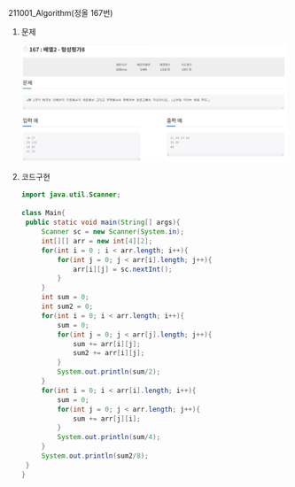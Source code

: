211001_Algorithm(정올 167번)

1. 문제

   ![211001_algorithm](211001_jungol167.assets/211001_algorithm.JPG)

2. 코드구현

   ```java
   import java.util.Scanner;
   
   class Main{
   	public static void main(String[] args){
   		Scanner sc = new Scanner(System.in);
   		int[][] arr = new int[4][2];
   		for(int i = 0 ; i < arr.length; i++){
   			for(int j = 0; j < arr[i].length; j++){
   				arr[i][j] = sc.nextInt();
   			}
   		}
   		int sum = 0;
   		int sum2 = 0;
   		for(int i = 0; i < arr.length; i++){
   			sum = 0;
   			for(int j = 0; j < arr[j].length; j++){
   				sum += arr[i][j];
   				sum2 += arr[i][j];
   			}
   			System.out.println(sum/2);
   		}
   		for(int i = 0; i < arr[i].length; i++){
   			sum = 0;
   			for(int j = 0; j < arr.length; j++){
   				sum += arr[j][i];
   			}
   			System.out.println(sum/4);
   		}
   		System.out.println(sum2/8);
   	}
   }
   ```

   